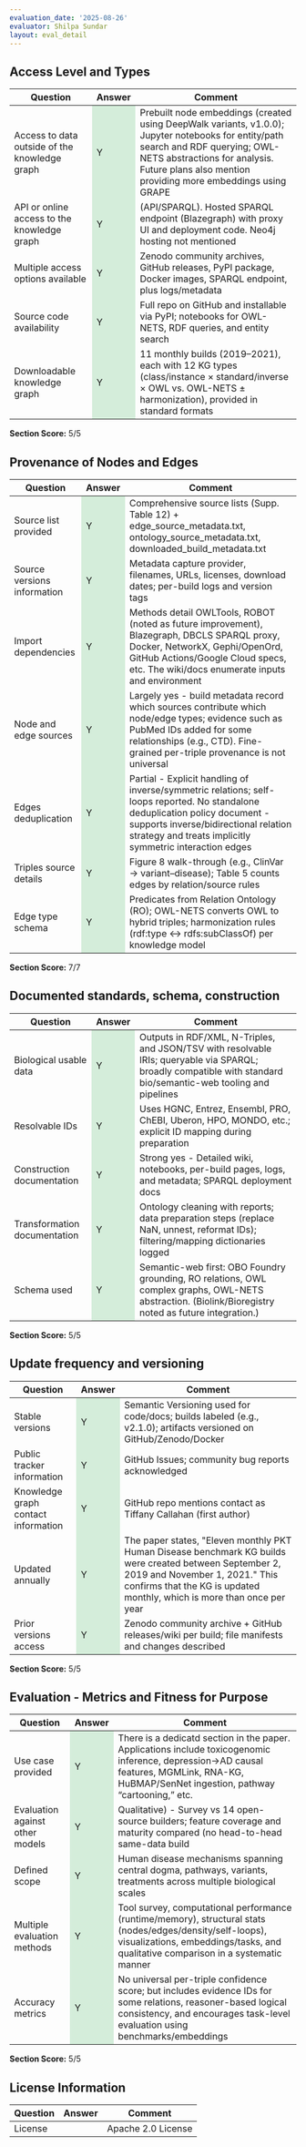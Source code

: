 ```yaml
---
evaluation_date: '2025-08-26'
evaluator: Shilpa Sundar
layout: eval_detail
---
```


## Access Level and Types
<div class="table-responsive">
<table class="table table-striped">
<thead><tr><th>Question</th><th>Answer</th><th>Comment</th></tr></thead><tbody>
<tr><td>Access to data outside of the knowledge graph</td><td style="background-color:#d4edda;">Y</td><td>Prebuilt node embeddings (created using DeepWalk variants, v1.0.0); Jupyter notebooks for entity/path search and RDF querying; OWL-NETS abstractions for analysis. Future plans also mention providing more embeddings using GRAPE</td></tr>
<tr><td>API or online access to the knowledge graph</td><td style="background-color:#d4edda;">Y</td><td>(API/SPARQL). Hosted SPARQL endpoint (Blazegraph) with proxy UI and deployment code. Neo4j hosting not mentioned</td></tr>
<tr><td>Multiple access options available</td><td style="background-color:#d4edda;">Y</td><td>Zenodo community archives, GitHub releases, PyPI package, Docker images, SPARQL endpoint, plus logs/metadata</td></tr>
<tr><td>Source code availability</td><td style="background-color:#d4edda;">Y</td><td>Full repo on GitHub and installable via PyPI; notebooks for OWL-NETS, RDF queries, and entity search</td></tr>
<tr><td>Downloadable knowledge graph</td><td style="background-color:#d4edda;">Y</td><td>11 monthly builds (2019–2021), each with 12 KG types (class/instance × standard/inverse × OWL vs. OWL-NETS ± harmonization), provided in standard formats</td></tr>
</tbody></table></div>
<p><strong>Section Score:</strong> 5/5</p>

## Provenance of Nodes and Edges
<div class="table-responsive">
<table class="table table-striped">
<thead><tr><th>Question</th><th>Answer</th><th>Comment</th></tr></thead><tbody>
<tr><td>Source list provided</td><td style="background-color:#d4edda;">Y</td><td>Comprehensive source lists (Supp. Table 12) + edge_source_metadata.txt, ontology_source_metadata.txt, downloaded_build_metadata.txt</td></tr>
<tr><td>Source versions information</td><td style="background-color:#d4edda;">Y</td><td>Metadata capture provider, filenames, URLs, licenses, download dates; per-build logs and version tags</td></tr>
<tr><td>Import dependencies</td><td style="background-color:#d4edda;">Y</td><td>Methods detail OWLTools, ROBOT (noted as future improvement), Blazegraph, DBCLS SPARQL proxy, Docker, NetworkX, Gephi/OpenOrd, GitHub Actions/Google Cloud specs, etc. The wiki/docs enumerate inputs and environment</td></tr>
<tr><td>Node and edge sources</td><td style="background-color:#d4edda;">Y</td><td>Largely yes - build metadata record which sources contribute which node/edge types; evidence such as PubMed IDs added for some relationships (e.g., CTD). Fine-grained per-triple provenance is not universal</td></tr>
<tr><td>Edges deduplication</td><td style="background-color:#d4edda;">Y</td><td>Partial - Explicit handling of inverse/symmetric relations; self-loops reported. No standalone deduplication policy document - supports inverse/bidirectional relation strategy and treats implicitly symmetric interaction edges</td></tr>
<tr><td>Triples source details</td><td style="background-color:#d4edda;">Y</td><td>Figure 8 walk-through (e.g., ClinVar → variant–disease); Table 5 counts edges by relation/source rules</td></tr>
<tr><td>Edge type schema</td><td style="background-color:#d4edda;">Y</td><td>Predicates from Relation Ontology (RO); OWL-NETS converts OWL to hybrid triples; harmonization rules (rdf:type ↔ rdfs:subClassOf) per knowledge model</td></tr>
</tbody></table></div>
<p><strong>Section Score:</strong> 7/7</p>

## Documented standards, schema, construction
<div class="table-responsive">
<table class="table table-striped">
<thead><tr><th>Question</th><th>Answer</th><th>Comment</th></tr></thead><tbody>
<tr><td>Biological usable data</td><td style="background-color:#d4edda;">Y</td><td>Outputs in RDF/XML, N-Triples, and JSON/TSV with resolvable IRIs; queryable via SPARQL; broadly compatible with standard bio/semantic-web tooling and pipelines</td></tr>
<tr><td>Resolvable IDs</td><td style="background-color:#d4edda;">Y</td><td>Uses HGNC, Entrez, Ensembl, PRO, ChEBI, Uberon, HPO, MONDO, etc.; explicit ID mapping during preparation</td></tr>
<tr><td>Construction documentation</td><td style="background-color:#d4edda;">Y</td><td>Strong yes - Detailed wiki, notebooks, per-build pages, logs, and metadata; SPARQL deployment docs</td></tr>
<tr><td>Transformation documentation</td><td style="background-color:#d4edda;">Y</td><td>Ontology cleaning with reports; data preparation steps (replace NaN, unnest, reformat IDs); filtering/mapping dictionaries logged</td></tr>
<tr><td>Schema used</td><td style="background-color:#d4edda;">Y</td><td>Semantic-web first: OBO Foundry grounding, RO relations, OWL complex graphs, OWL-NETS abstraction. (Biolink/Bioregistry noted as future integration.)</td></tr>
</tbody></table></div>
<p><strong>Section Score:</strong> 5/5</p>

## Update frequency and versioning
<div class="table-responsive">
<table class="table table-striped">
<thead><tr><th>Question</th><th>Answer</th><th>Comment</th></tr></thead><tbody>
<tr><td>Stable versions</td><td style="background-color:#d4edda;">Y</td><td>Semantic Versioning used for code/docs; builds labeled (e.g., v2.1.0); artifacts versioned on GitHub/Zenodo/Docker</td></tr>
<tr><td>Public tracker information</td><td style="background-color:#d4edda;">Y</td><td>GitHub Issues; community bug reports acknowledged</td></tr>
<tr><td>Knowledge graph contact information</td><td style="background-color:#d4edda;">Y</td><td>GitHub repo mentions contact as Tiffany Callahan (first author)</td></tr>
<tr><td>Updated annually</td><td style="background-color:#d4edda;">Y</td><td>The paper states, &quot;Eleven monthly PKT Human Disease benchmark KG builds were created between September 2, 2019 and November 1, 2021.&quot; This confirms that the KG is updated monthly, which is more than once per year</td></tr>
<tr><td>Prior versions access</td><td style="background-color:#d4edda;">Y</td><td>Zenodo community archive + GitHub releases/wiki per build; file manifests and changes described</td></tr>
</tbody></table></div>
<p><strong>Section Score:</strong> 5/5</p>

## Evaluation - Metrics and Fitness for Purpose
<div class="table-responsive">
<table class="table table-striped">
<thead><tr><th>Question</th><th>Answer</th><th>Comment</th></tr></thead><tbody>
<tr><td>Use case provided</td><td style="background-color:#d4edda;">Y</td><td>There is a dedicatd section in the paper. Applications include toxicogenomic inference, depression→AD causal features, MGMLink, RNA-KG, HuBMAP/SenNet ingestion, pathway “cartooning,” etc.</td></tr>
<tr><td>Evaluation against other models</td><td style="background-color:#d4edda;">Y</td><td>Qualitative) - Survey vs 14 open-source builders; feature coverage and maturity compared (no head-to-head same-data build</td></tr>
<tr><td>Defined scope</td><td style="background-color:#d4edda;">Y</td><td>Human disease mechanisms spanning central dogma, pathways, variants, treatments across multiple biological scales</td></tr>
<tr><td>Multiple evaluation methods</td><td style="background-color:#d4edda;">Y</td><td>Tool survey, computational performance (runtime/memory), structural stats (nodes/edges/density/self-loops), visualizations, embeddings/tasks, and qualitative comparison in a systematic manner</td></tr>
<tr><td>Accuracy metrics</td><td style="background-color:#d4edda;">Y</td><td>No universal per-triple confidence score; but includes evidence IDs for some relations, reasoner-based logical consistency, and encourages task-level evaluation using benchmarks/embeddings</td></tr>
</tbody></table></div>
<p><strong>Section Score:</strong> 5/5</p>

## License Information
<div class="table-responsive">
<table class="table table-striped">
<thead><tr><th>Question</th><th>Answer</th><th>Comment</th></tr></thead><tbody>
<tr><td>License</td><td></td><td>Apache 2.0 License</td></tr>
</tbody></table></div>

